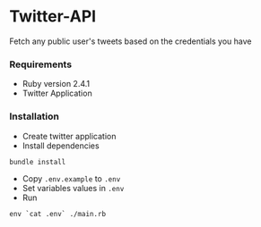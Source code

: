 # Twitter-API

Fetch any public user's tweets based on the credentials you have

### Requirements
* Ruby version 2.4.1
* Twitter Application

### Installation

* Create twitter application
* Install dependencies
```
bundle install
```
* Copy `.env.example` to `.env`
* Set variables values in `.env`
* Run
```
env `cat .env` ./main.rb
```
